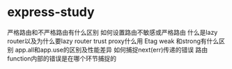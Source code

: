 # express-study

严格路由和不严格路由有什么区别
如何设置路由不敏感或严格路由
什么是lazy router以及为什么要lazy router
trust proxy什么用
Etag weak 和strong有什么区别
app.all和app.use的区别及性能差异
如何捕捉next(err)传递的错误
路由function内部的错误是在哪个环节捕捉的
